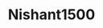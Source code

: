 ---
title: Nishant1500
github: https://github.com/Nishant1500
mode: dark
transition: 1s
score: 88.8
archetype:
- Innovative
- Github Actions
---